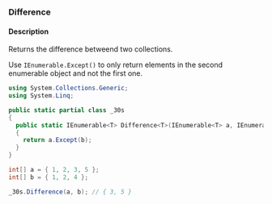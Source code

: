 ### Difference

#### Description
Returns the difference betweend two collections.

Use `IEnumerable.Except()` to only return elements in the second enumerable object and not the first one.

```csharp
using System.Collections.Generic;
using System.Linq;

public static partial class _30s 
{
  public static IEnumerable<T> Difference<T>(IEnumerable<T> a, IEnumerable<T> b) 
  {
    return a.Except(b);
  }
}
```

```csharp
int[] a = { 1, 2, 3, 5 };
int[] b = { 1, 2, 4 };

_30s.Difference(a, b); // { 3, 5 }
```
